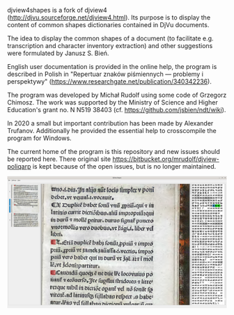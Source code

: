 djview4shapes is a fork of djview4
(http://djvu.sourceforge.net/djview4.html).  Its purpose is to display
the content of common shapes dictionaries contained in DjVu
documents.

The idea to display the common shapes of a document (to facilitate
e.g. transcription and character inventory extraction) and other
suggestions were formulated by Janusz S. Bień. 

English user documentation is provided in the online help, the program
is described in Polish in "Repertuar znaków piśmiennych — problemy i
perspektywy" (https://www.researchgate.net/publication/340342236).

The program was developed by Michał Rudolf using some code of Grzegorz
Chimosz.  The work was supported by the Ministry of Science and Higher
Education's grant no. N N519 38403 (cf.
https://github.com/jsbien/ndt/wiki).

In 2020 a small but important contribution has been made by Alexander
Trufanov. Additionally he provided the essential help to crosscompile
the program for Windows.

The current home of the program is this repository and new issues
should be reported here. There original site https://bitbucket.org/mrudolf/djview-poliqarp is kept because of the open issues, but is no longer maintained.

![djview4shapes: a screenshot](screenshots/djview4shapes_Zaborowski.png?raw=true "Index of abbreviations")
